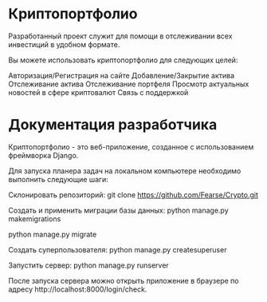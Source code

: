 # Криптопортфолио

Разработанный проект служит для помощи в отслеживании всех инвестиций в удобном формате.

Вы можете использовать криптопортфолио для следующих целей:

Авторизация/Регистрация на сайте
Добавление/Закрытие актива 
Отслеживание актива
Отслеживание портфеля
Просмотр актуальных новостей в сфере криптовалют
Связь с поддержкой

# Документация разработчика

Криптопортфолио - это веб-приложение, созданное с использованием фреймворка Django.

Для запуска планера задач на локальном компьютере необходимо выполнить следующие шаги:

Склонировать репозиторий:
git clone https://github.com/Fearse/Crypto.git

Создать и применить миграции базы данных:
python manage.py makemigrations

python manage.py migrate

Создать суперпользователя:
python manage.py createsuperuser

Запустить сервер:
python manage.py runserver

После запуска сервера можно открыть приложение в браузере по адресу http://localhost:8000/login/check.
